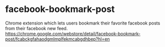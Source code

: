 facebook-bookmark-post
======================

Chrome extension which lets users bookmark their favorite facebook posts from their facebook new feed.
https://chrome.google.com/webstore/detail/facebook-bookmark-post/fcabckgfahaodgmlmplfekmcabgdhbep?hl=en
